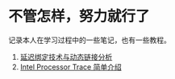 # 不管怎样，努力就行了

记录本人在学习过程中的一些笔记，也有一些教程。

1. [延迟绑定技术与动态链接分析](./lazybinding/loader-dynamiclink.md)
2. [Intel Processor Trace 简单介绍](./IntelPT/main.md)
